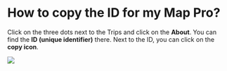 # How to copy the ID for my Map Pro?

<p class="no-margin">Click on the three dots next to the Trips and click on the <b>About</b>. You can find the <b>ID (unique identifier)</b> there. Next to the ID, you can click on the <b>copy icon</b>.</p>
<p class="no-margin"></p>
<div class="intercom-container"><img src="/assets/img/teams-pro/image_133.png"></div>

<Intercom />
<Clarity />
<GoogleAnalytics />

